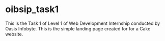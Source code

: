 # oibsip_task1
This is the Task 1 of Level 1 of Web Development Internship conducted by Oasis Infobyte. This is the simple landing page created for for a Cake website.
